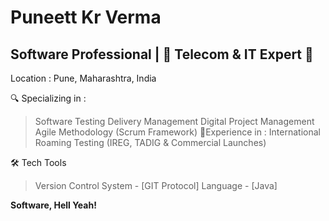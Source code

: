 # Puneett Kr Verma
## Software Professional | 🚀 Telecom & IT Expert 📶
Location : Pune, Maharashtra, India

🔍 Specializing in :
> Software Testing Delivery Management
> Digital Project Management
> Agile Methodology (Scrum Framework)
🌟Experience in :
> International Roaming Testing (IREG, TADIG & Commercial Launches)

🛠️ Tech Tools
> Version Control System - [GIT Protocol]
> Language - [Java]

**Software, Hell Yeah!**
